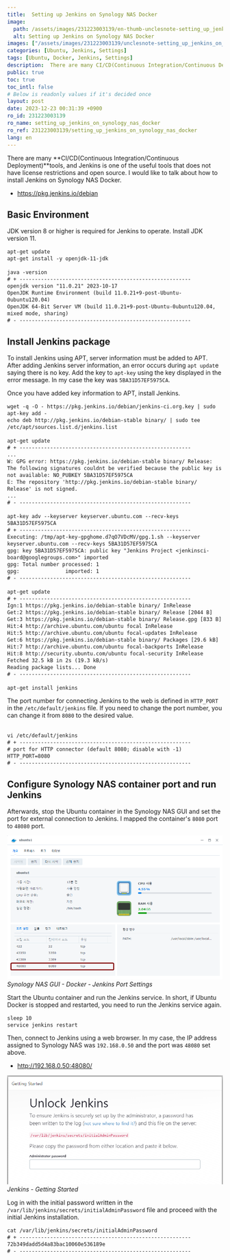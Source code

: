 ```yaml
---
title:  Setting up Jenkins on Synology NAS Docker
image:
  path: /assets/images/231223003139/en-thumb-unclesnote-setting_up_jenkins_on_synology_nas_docker.png
  alt: Setting up Jenkins on Synology NAS Docker
images: ["/assets/images/231223003139/unclesnote-setting_up_jenkins_on_synology_nas_docker-synology_nas_gui-docker-jenkins_port_settings.png", "/assets/images/231223003139/unclesnote-setting_up_jenkins_on_synology_nas_docker-jenkins-getting_started.png"]
categories: [Ubuntu, Jenkins, Settings]
tags: [Ubuntu, Docker, Jenkins, Settings]
description:  There are many CI/CD(Continuous Integration/Continuous Deployment) tools, and Jenkins is one of the useful tools that does not have license restrictions and
public: true
toc: true
toc_intl: false
# Below is readonly values if it's decided once
layout: post
date: 2023-12-23 00:31:39 +0900
ro_id: 231223003139
ro_name: setting_up_jenkins_on_synology_nas_docker
ro_ref: 231223003139/setting_up_jenkins_on_synology_nas_docker
lang: en
---
```

There are many **CI/CD(Continuous Integration/Continuous Deployment)**tools, and Jenkins is one of the useful tools that does not have license restrictions and open source. I would like to talk about how to install Jenkins on Synology NAS Docker.  
- https://pkg.jenkins.io/debian

## Basic Environment
JDK version 8 or higher is required for Jenkins to operate. Install JDK version 11.  

```shell
apt-get update
apt-get install -y openjdk-11-jdk

java -version
# + --------------------------------------------------------
openjdk version "11.0.21" 2023-10-17
OpenJDK Runtime Environment (build 11.0.21+9-post-Ubuntu-0ubuntu120.04)
OpenJDK 64-Bit Server VM (build 11.0.21+9-post-Ubuntu-0ubuntu120.04, mixed mode, sharing)
# - --------------------------------------------------------

```
## Install Jenkins package
To install Jenkins using APT, server information must be added to APT. After adding Jenkins server information, an error occurs during `apt updat`e saying there is no key. Add the key to `apt-key` using the key displayed in the error message. In my case the key was `5BA31D57EF5975CA`.  

Once you have added key information to APT, install Jenkins.  

```shell
wget -q -O - https://pkg.jenkins.io/debian/jenkins-ci.org.key | sudo apt-key add -
echo deb http://pkg.jenkins.io/debian-stable binary/ | sudo tee /etc/apt/sources.list.d/jenkins.list

apt-get update
# + --------------------------------------------------------
...
W: GPG error: https://pkg.jenkins.io/debian-stable binary/ Release: The following signatures couldnt be verified because the public key is not available: NO_PUBKEY 5BA31D57EF5975CA
E: The repository 'http://pkg.jenkins.io/debian-stable binary/ Release' is not signed.
...
# - --------------------------------------------------------

apt-key adv --keyserver keyserver.ubuntu.com --recv-keys 5BA31D57EF5975CA
# + --------------------------------------------------------
Executing: /tmp/apt-key-gpghome.d7qO7VDcMV/gpg.1.sh --keyserver keyserver.ubuntu.com --recv-keys 5BA31D57EF5975CA
gpg: key 5BA31D57EF5975CA: public key "Jenkins Project <jenkinsci-board@googlegroups.com>" imported
gpg: Total number processed: 1
gpg:               imported: 1
# - --------------------------------------------------------

apt-get update
# + --------------------------------------------------------
Ign:1 https://pkg.jenkins.io/debian-stable binary/ InRelease
Get:2 https://pkg.jenkins.io/debian-stable binary/ Release [2044 B]
Get:3 https://pkg.jenkins.io/debian-stable binary/ Release.gpg [833 B]
Hit:4 http://archive.ubuntu.com/ubuntu focal InRelease
Hit:5 http://archive.ubuntu.com/ubuntu focal-updates InRelease
Get:6 https://pkg.jenkins.io/debian-stable binary/ Packages [29.6 kB]
Hit:7 http://archive.ubuntu.com/ubuntu focal-backports InRelease
Hit:8 http://security.ubuntu.com/ubuntu focal-security InRelease
Fetched 32.5 kB in 2s (19.3 kB/s)
Reading package lists... Done
# - --------------------------------------------------------

apt-get install jenkins

```
The port number for connecting Jenkins to the web is defined in `HTTP_PORT` in the `/etc/default/jenkins` file. If you need to change the port number, you can change it from `8080` to the desired value.  

```shell

vi /etc/default/jenkins
# + --------------------------------------------------------
# port for HTTP connector (default 8080; disable with -1)
HTTP_PORT=8080
# - --------------------------------------------------------

```
## Configure Synology NAS container port and run Jenkins
Afterwards, stop the Ubuntu container in the Synology NAS GUI and set the port for external connection to Jenkins. I mapped the container's `8080` port to `48080` port.  

![Synology NAS GUI - Docker - Jenkins Port Settings](/assets/images/231223003139/unclesnote-setting_up_jenkins_on_synology_nas_docker-synology_nas_gui-docker-jenkins_port_settings.png)
_Synology NAS GUI - Docker - Jenkins Port Settings_

Start the Ubuntu container and run the Jenkins service. In short, if Ubuntu Docker is stopped and restarted, you need to run the Jenkins service again.  

```shell
sleep 10
service jenkins restart
```
Then, connect to Jenkins using a web browser. In my case, the IP address assigned to Synology NAS was `192.168.0.50` and the port was `48080` set above.  
- http://192.168.0.50:48080/


![Jenkins - Getting Started](/assets/images/231223003139/unclesnote-setting_up_jenkins_on_synology_nas_docker-jenkins-getting_started.png)
_Jenkins - Getting Started_

Log in with the initial password written in the `/var/lib/jenkins/secrets/initialAdminPassword` file and proceed with the initial Jenkins installation.  

```shell
cat /var/lib/jenkins/secrets/initialAdminPassword
# + --------------------------------------------------------
72b349dadd5d4a83bac10060e536189e
# - --------------------------------------------------------
```
